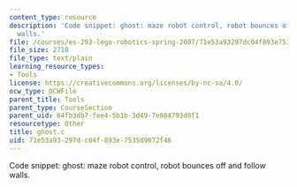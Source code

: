 ```yaml
---
content_type: resource
description: 'Code snippet: ghost: maze robot control, robot bounces off and follow
  walls.'
file: /courses/es-293-lego-robotics-spring-2007/71e53a93297dc04f893e7535d9672f46_ghost.c
file_size: 2718
file_type: text/plain
learning_resource_types:
- Tools
license: https://creativecommons.org/licenses/by-nc-sa/4.0/
ocw_type: OCWFile
parent_title: Tools
parent_type: CourseSection
parent_uid: 64fb3db7-fee4-5b1b-3d49-7e084793d0f1
resourcetype: Other
title: ghost.c
uid: 71e53a93-297d-c04f-893e-7535d9672f46
---
```

Code snippet: ghost: maze robot control, robot bounces off and follow walls.
